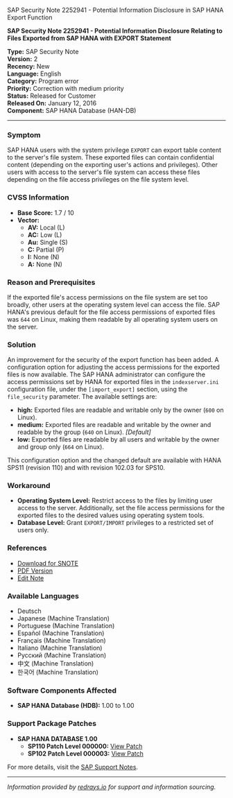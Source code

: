 SAP Security Note 2252941 - Potential Information Disclosure in SAP HANA Export Function

**SAP Security Note 2252941 - Potential Information Disclosure Relating to Files Exported from SAP HANA with EXPORT Statement**

**Type:** SAP Security Note  
**Version:** 2  
**Recency:** New  
**Language:** English  
**Category:** Program error  
**Priority:** Correction with medium priority  
**Status:** Released for Customer  
**Released On:** January 12, 2016  
**Component:** SAP HANA Database (HAN-DB)

---

### **Symptom**
SAP HANA users with the system privilege `EXPORT` can export table content to the server's file system. These exported files can contain confidential content (depending on the exporting user's actions and privileges). Other users with access to the server's file system can access these files depending on the file access privileges on the file system level.

### **CVSS Information**
- **Base Score:** 1.7 / 10
- **Vector:**
  - **AV:** Local (L)
  - **AC:** Low (L)
  - **Au:** Single (S)
  - **C:** Partial (P)
  - **I:** None (N)
  - **A:** None (N)

### **Reason and Prerequisites**
If the exported file's access permissions on the file system are set too broadly, other users at the operating system level can access the file. SAP HANA's previous default for the file access permissions of exported files was `644` on Linux, making them readable by all operating system users on the server.

### **Solution**
An improvement for the security of the export function has been added. A configuration option for adjusting the access permissions for the exported files is now available. The SAP HANA administrator can configure the access permissions set by HANA for exported files in the `indexserver.ini` configuration file, under the `[import_export]` section, using the `file_security` parameter. The available settings are:

- **high:** Exported files are readable and writable only by the owner (`600` on Linux).
- **medium:** Exported files are readable and writable by the owner and readable by the group (`640` on Linux). *[Default]*
- **low:** Exported files are readable by all users and writable by the owner and group only (`664` on Linux).

This configuration option and the changed default are available with HANA SPS11 (revision 110) and with revision 102.03 for SPS10.

### **Workaround**
- **Operating System Level:** Restrict access to the files by limiting user access to the server. Additionally, set the file access permissions for the exported files to the desired values using operating system tools.
- **Database Level:** Grant `EXPORT/IMPORT` privileges to a restricted set of users only.

### **References**
- [Download for SNOTE](https://notesdownloads.sap.com/note/0040000018221252017)
- [PDF Version](https://userapps.support.sap.com/sap/support/sfm/notes/print/0002252941?language=en-US&token=1E96AFC8F9707F1C159498AEAC097927)
- [Edit Note](https://me.sap.com/sap/support/notes/edit/0002252941)

### **Available Languages**
- Deutsch
- Japanese (Machine Translation)
- Portuguese (Machine Translation)
- Español (Machine Translation)
- Français (Machine Translation)
- Italiano (Machine Translation)
- Русский (Machine Translation)
- 中文 (Machine Translation)
- 한국어 (Machine Translation)

### **Software Components Affected**
- **SAP HANA Database (HDB):** 1.00 to 1.00

### **Support Package Patches**
- **SAP HANA DATABASE 1.00**
  - **SP110 Patch Level 000000:** [View Patch](https://me.sap.com/sap/support/swdc/notes?cvnr=01200615320200017790&support_package=SP110&patch_level=000000)
  - **SP102 Patch Level 000003:** [View Patch](https://me.sap.com/sap/support/swdc/notes?cvnr=01200615320200017790&support_package=SP102&patch_level=000003)

For more details, visit the [SAP Support Notes](https://me.sap.com/support/sfm/notes).

---

*Information provided by [redrays.io](https://redrays.io) for support and information sourcing.*